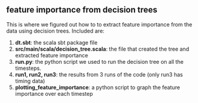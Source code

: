 ## feature importance from decision trees

This is where we figured out how to to extract feature importance from the data using decision trees. Included are:

1. **dt.sbt**: the scala sbt package file
2. **src/main/scala/decision_tree.scala**: the file that created the tree and extracted feature importance
3. **run.py**: the python script we used to run the decision tree on all the timesteps.
4. **run1, run2, run3**: the results from 3 runs of the code (only run3 has timing data)
5. **plotting_feature_importance**: a python script to graph the feature importance over each timestep
